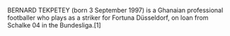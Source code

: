 BERNARD TEKPETEY (born 3 September 1997) is a Ghanaian professional footballer who plays as a striker for Fortuna Düsseldorf, on loan from Schalke 04 in the Bundesliga.[1]
